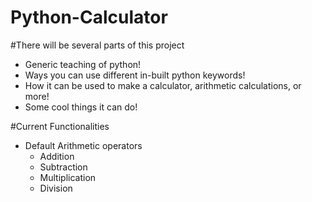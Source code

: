 # Python-Calculator
#There will be several parts of this project

- Generic teaching of python!
- Ways you can use different in-built python keywords!
- How it can be used to make a calculator, arithmetic calculations, or more!
- Some cool things it can do!

#Current Functionalities

- Default Arithmetic operators
	- Addition
	- Subtraction
	- Multiplication
	- Division


